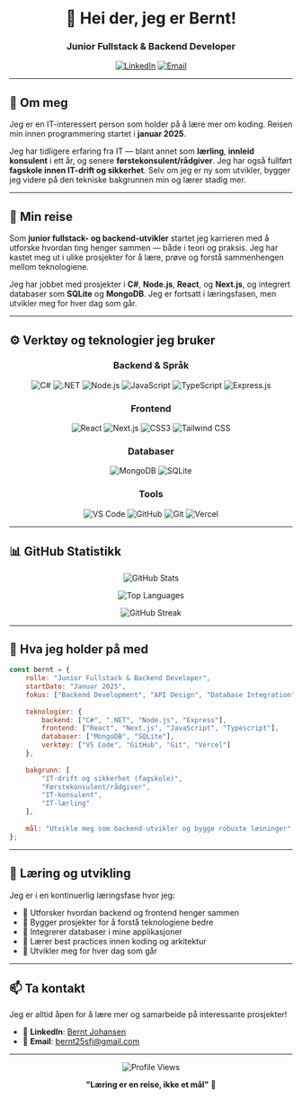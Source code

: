 <div align="center">
  
# 👋 Hei der, jeg er Bernt!

### Junior Fullstack & Backend Developer

[![LinkedIn](https://img.shields.io/badge/LinkedIn-0077B5?style=for-the-badge&logo=linkedin&logoColor=white)](https://www.linkedin.com/in/bernt-johansen-3b80522b1/)
[![Email](https://img.shields.io/badge/Email-D14836?style=for-the-badge&logo=gmail&logoColor=white)](mailto:bernt25sfj@gmail.com)

</div>

---

## 🚀 Om meg

Jeg er en IT-interessert person som holder på å lære mer om koding. Reisen min innen programmering startet i **januar 2025**.

Jeg har tidligere erfaring fra IT — blant annet som **lærling**, **innleid konsulent** i ett år, og senere **førstekonsulent/rådgiver**. Jeg har også fullført **fagskole innen IT-drift og sikkerhet**. Selv om jeg er ny som utvikler, bygger jeg videre på den tekniske bakgrunnen min og lærer stadig mer.

---

## 🧭 Min reise

Som **junior fullstack- og backend-utvikler** startet jeg karrieren med å utforske hvordan ting henger sammen — både i teori og praksis. Jeg har kastet meg ut i ulike prosjekter for å lære, prøve og forstå sammenhengen mellom teknologiene.

Jeg har jobbet med prosjekter i **C#**, **Node.js**, **React**, og **Next.js**, og integrert databaser som **SQLite** og **MongoDB**. Jeg er fortsatt i læringsfasen, men utvikler meg for hver dag som går.

---

## ⚙️ Verktøy og teknologier jeg bruker

<div align="center">

### Backend & Språk
![C#](https://img.shields.io/badge/C%23-239120?style=for-the-badge&logo=c-sharp&logoColor=white)
![.NET](https://img.shields.io/badge/.NET-512BD4?style=for-the-badge&logo=dotnet&logoColor=white)
![Node.js](https://img.shields.io/badge/Node.js-339933?style=for-the-badge&logo=nodedotjs&logoColor=white)
![JavaScript](https://img.shields.io/badge/JavaScript-F7DF1E?style=for-the-badge&logo=javascript&logoColor=black)
![TypeScript](https://img.shields.io/badge/TypeScript-007ACC?style=for-the-badge&logo=typescript&logoColor=white)
  ![Express.js](https://img.shields.io/badge/Express.js-000000?style=for-the-badge&logo=express&logoColor=white)

### Frontend
![React](https://img.shields.io/badge/React-61DAFB?style=for-the-badge&logo=react&logoColor=black)
![Next.js](https://img.shields.io/badge/Next.js-000000?style=for-the-badge&logo=nextdotjs&logoColor=white)
![CSS3](https://img.shields.io/badge/CSS3-1572B6?style=for-the-badge&logo=css3&logoColor=white)
![Tailwind CSS](https://img.shields.io/badge/Tailwind_CSS-38B2AC?style=for-the-badge&logo=tailwind-css&logoColor=white)

### Databaser
![MongoDB](https://img.shields.io/badge/MongoDB-47A248?style=for-the-badge&logo=mongodb&logoColor=white)
![SQLite](https://img.shields.io/badge/SQLite-003B57?style=for-the-badge&logo=sqlite&logoColor=white)

### Tools
![VS Code](https://img.shields.io/badge/VS_Code-007ACC?style=for-the-badge&logo=visual-studio-code&logoColor=white)
![GitHub](https://img.shields.io/badge/GitHub-181717?style=for-the-badge&logo=github&logoColor=white)
![Git](https://img.shields.io/badge/Git-F05032?style=for-the-badge&logo=git&logoColor=white)
![Vercel](https://img.shields.io/badge/Vercel-000000?style=for-the-badge&logo=vercel&logoColor=white)

</div>

---

## 📊 GitHub Statistikk

<div align="center">

![GitHub Stats](https://github-readme-stats.vercel.app/api?username=BJ-Kodehode&show_icons=true&theme=tokyonight&hide_border=true&count_private=true&include_all_commits=true)

![Top Languages](https://github-readme-stats.vercel.app/api/top-langs/?username=BJ-Kodehode&layout=compact&theme=tokyonight&hide_border=true&langs_count=6)

![GitHub Streak](https://github-readme-streak-stats.herokuapp.com/?user=BJ-Kodehode&theme=tokyonight&hide_border=true)

</div>

---

## 💼 Hva jeg holder på med

```javascript
const bernt = {
    rolle: "Junior Fullstack & Backend Developer",
    startDato: "Januar 2025",
    fokus: ["Backend Development", "API Design", "Database Integration"],
    
    teknologier: {
        backend: ["C#", ".NET", "Node.js", "Express"],
        frontend: ["React", "Next.js", "JavaScript", "Typescript"],
        databaser: ["MongoDB", "SQLite"],
        verktøy: ["VS Code", "GitHub", "Git", "Vercel"]
    },
    
    bakgrunn: [
        "IT-drift og sikkerhet (fagskole)",
        "Førstekonsulent/rådgiver",
        "IT-konsulent",
        "IT-lærling"
    ],
    
    mål: "Utvikle meg som backend-utvikler og bygge robuste løsninger"
};
```

---

## 🌱 Læring og utvikling

Jeg er i en kontinuerlig læringsfase hvor jeg:

- 🔹 Utforsker hvordan backend og frontend henger sammen
- 🔹 Bygger prosjekter for å forstå teknologiene bedre
- 🔹 Integrerer databaser i mine applikasjoner
- 🔹 Lærer best practices innen koding og arkitektur
- 🔹 Utvikler meg for hver dag som går

---

## 📫 Ta kontakt

Jeg er alltid åpen for å lære mer og samarbeide på interessante prosjekter!

- 💼 **LinkedIn**: [Bernt Johansen](https://www.linkedin.com/in/bernt-johansen-3b80522b1/)
- 📧 **Email**: bernt25sfj@gmail.com

---

<div align="center">

![Profile Views](https://komarev.com/ghpvc/?username=BJ-Kodehode&color=blueviolet&style=for-the-badge)

**"Læring er en reise, ikke et mål"** 🚀

</div>
